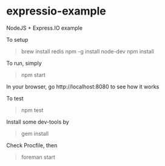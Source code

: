 expressio-example
=================

NodeJS + Express.IO example

To setup
> brew install redis
> npm -g install node-dev
> npm install

To run, simply
> npm start

In your browser, go http://localhost:8080 to see how it works

To test
> npm test

Install some dev-tools by
> gem install

Check Procfile, then
> foreman start
